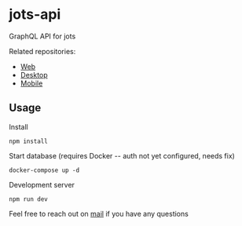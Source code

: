 # jots-api

GraphQL API for jots

Related repositories:

-   [Web](https://github.com/collinsmuriuki/jots-web)
-   [Desktop](https://github.com/collinsmuriuki/jots-desktop)
-   [Mobile](https://github.com/collinsmuriuki/jots-mobile)

## Usage

Install

```
npm install
```

Start database (requires Docker -- auth not yet configured, needs fix)

```
docker-compose up -d
```

Development server

```
npm run dev
```

Feel free to reach out on [mail](mailto:murerwacollins@gmail.com) if you have any questions
